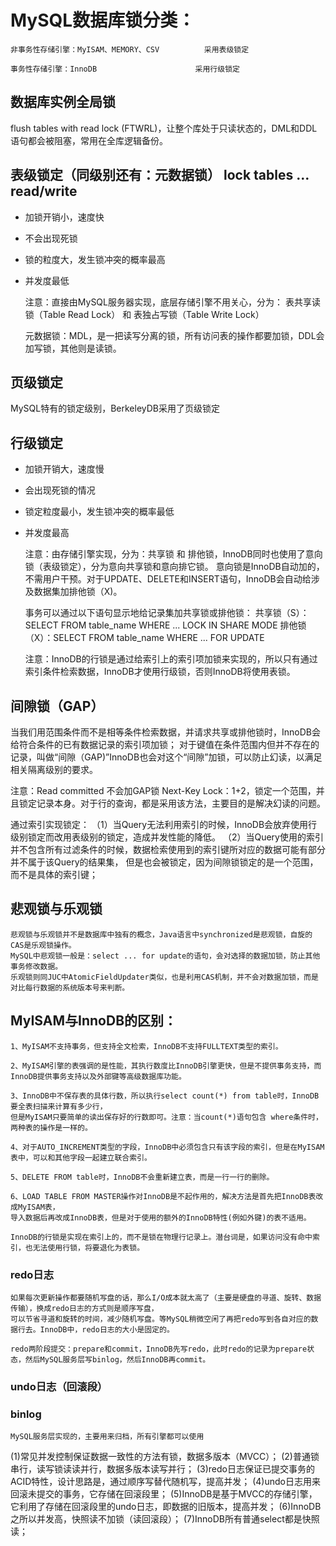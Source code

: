 
# MySQL数据库锁分类：
 
    非事务性存储引擎：MyISAM、MEMORY、CSV  		采用表级锁定
    
    事务性存储引擎：InnoDB 						采用行级锁定
## 数据库实例全局锁
   flush tables with read lock (FTWRL)，让整个库处于只读状态的，DML和DDL语句都会被阻塞，常用在全库逻辑备份。
   
## 表级锁定（同级别还有：元数据锁）  lock tables … read/write
  * 加锁开销小，速度快
  * 不会出现死锁
  * 锁的粒度大，发生锁冲突的概率最高
  * 并发度最低
 
    注意：直接由MySQL服务器实现，底层存储引擎不用关心，分为： 表共享读锁（Table Read Lock） 和 表独占写锁（Table Write Lock）
    
    元数据锁：MDL，是一把读写分离的锁，所有访问表的操作都要加锁，DDL会加写锁，其他则是读锁。
 
## 页级锁定
  MySQL特有的锁定级别，BerkeleyDB采用了页级锁定
 
## 行级锁定
  * 加锁开销大，速度慢
  * 会出现死锁的情况
  * 锁定粒度最小，发生锁冲突的概率最低
  * 并发度最高
 
    注意：由存储引擎实现，分为：共享锁 和 排他锁，InnoDB同时也使用了意向锁（表级锁定），分为意向共享锁和意向排它锁。
         意向锁是InnoDB自动加的，不需用户干预。对于UPDATE、DELETE和INSERT语句，InnoDB会自动给涉及数据集加排他锁（X)。
 
    事务可以通过以下语句显示地给记录集加共享锁或排他锁：
        共享锁（S）：SELECT  FROM table_name WHERE ... LOCK IN SHARE MODE
        排他锁（X）：SELECT  FROM table_name WHERE ... FOR UPDATE
 
    注意：InnoDB的行锁是通过给索引上的索引项加锁来实现的，所以只有通过索引条件检索数据，InnoDB才使用行级锁，否则InnoDB将使用表锁。
 
## 间隙锁（GAP）
  当我们用范围条件而不是相等条件检索数据，并请求共享或排他锁时，InnoDB会给符合条件的已有数据记录的索引项加锁；
  对于键值在条件范围内但并不存在的记录，叫做“间隙（GAP)”InnoDB也会对这个“间隙”加锁，可以防止幻读，以满足相关隔离级别的要求。
 
  注意：Read committed 不会加GAP锁
       Next-Key Lock：1+2，锁定一个范围，并且锁定记录本身。对于行的查询，都是采用该方法，主要目的是解决幻读的问题。
 
  通过索引实现锁定：
    （1）当Query无法利用索引的时候，InnoDB会放弃使用行级别锁定而改用表级别的锁定，造成并发性能的降低。
    （2）当Query使用的索引并不包含所有过滤条件的时候，数据检索使用到的索引键所对应的数据可能有部分并不属于该Query的结果集，
        但是也会被锁定，因为间隙锁锁定的是一个范围，而不是具体的索引键；
 
 
## 悲观锁与乐观锁
    悲观锁与乐观锁并不是数据库中独有的概念，Java语言中synchronized是悲观锁，自旋的CAS是乐观锁操作。
    MySQL中悲观锁一般是：select ... for update的语句，会对选择的数据加锁，防止其他事务修改数据。
    乐观锁则同JUC中AtomicFieldUpdater类似，也是利用CAS机制，并不会对数据加锁，而是对比每行数据的系统版本号来判断。


## MyISAM与InnoDB的区别：
    1、MyISAM不支持事务，但支持全文检索，InnoDB不支持FULLTEXT类型的索引。

    2、MyISAM引擎的表强调的是性能，其执行数度比InnoDB引擎更快，但是不提供事务支持，而InnoDB提供事务支持以及外部键等高级数据库功能。

    3、InnoDB中不保存表的具体行数，所以执行select count(*) from table时，InnoDB要全表扫描来计算有多少行，
    但是MyISAM只要简单的读出保存好的行数即可。注意：当count(*)语句包含 where条件时，两种表的操作是一样的。

    4、对于AUTO_INCREMENT类型的字段，InnoDB中必须包含只有该字段的索引，但是在MyISAM表中，可以和其他字段一起建立联合索引。

    5、DELETE FROM table时，InnoDB不会重新建立表，而是一行一行的删除。

    6、LOAD TABLE FROM MASTER操作对InnoDB是不起作用的，解决方法是首先把InnoDB表改成MyISAM表，
    导入数据后再改成InnoDB表，但是对于使用的额外的InnoDB特性(例如外键)的表不适用。
    
    InnoDB的行锁是实现在索引上的，而不是锁在物理行记录上。潜台词是，如果访问没有命中索引，也无法使用行锁，将要退化为表锁。
    

### redo日志
    如果每次更新操作都要随机写盘的话，那么I/O成本就太高了（主要是硬盘的寻道、旋转、数据传输），换成redo日志的方式则是顺序写盘，
    可以节省寻道和旋转的时间，减少随机写盘。等MySQL稍微空闲了再把redo写到各自对应的数据行去。InnoDB中，redo日志的大小是固定的。
    
    redo两阶段提交：prepare和commit，InnoDB先写redo，此时redo的记录为prepare状态，然后MySQL服务层写binlog，然后InnoDB再commit。
    
### undo日志（回滚段）

### binlog
    MySQL服务层实现的，主要用来归档，所有引擎都可以使用


(1)常见并发控制保证数据一致性的方法有锁，数据多版本（MVCC）；
(2)普通锁串行，读写锁读读并行，数据多版本读写并行；
(3)redo日志保证已提交事务的ACID特性，设计思路是，通过顺序写替代随机写，提高并发；
(4)undo日志用来回滚未提交的事务，它存储在回滚段里；
(5)InnoDB是基于MVCC的存储引擎，它利用了存储在回滚段里的undo日志，即数据的旧版本，提高并发；
(6)InnoDB之所以并发高，快照读不加锁（读回滚段）；
(7)InnoDB所有普通select都是快照读；
